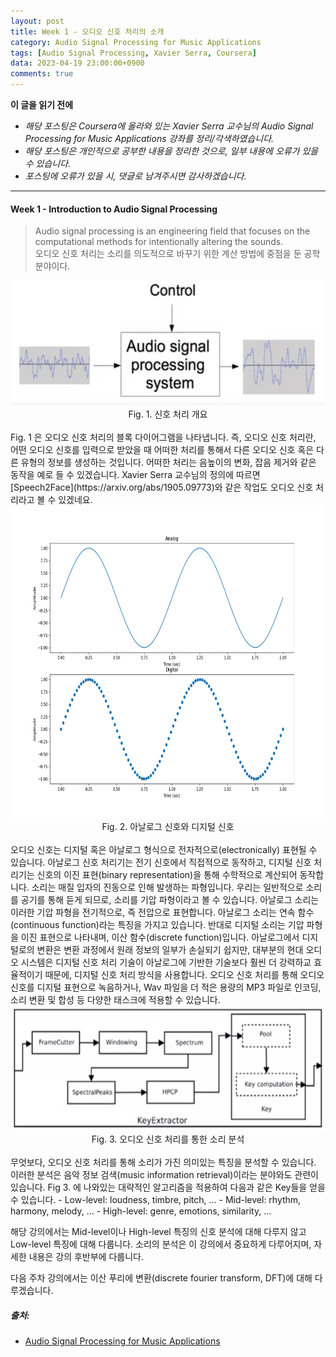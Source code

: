 ```yaml
---
layout: post
title: Week 1 - 오디오 신호 처리의 소개
category: Audio Signal Processing for Music Applications
tags: [Audio Signal Processing, Xavier Serra, Coursera]
data: 2023-04-19 23:00:00+0900
comments: true
---
```


**이 글을 읽기 전에**

- _해당 포스팅은 Coursera에 올라와 있는 Xavier Serra 교수님의 Audio Signal Processing for Music Applications 강좌를 정리/각색하였습니다._
- _해당 포스팅은 개인적으로 공부한 내용을 정리한 것으로, 일부 내용에 오류가 있을 수 있습니다._
- _포스팅에 오류가 있을 시, 댓글로 남겨주시면 감사하겠습니다._

---

#### Week 1 - Introduction to Audio Signal Processing

>Audio signal processing is an engineering field that focuses on the computational methods for intentionally altering the sounds.<br>
오디오 신호 처리는 소리를 의도적으로 바꾸기 위한 계산 방법에 중점을 둔 공학 분야이다.

<center><img src="/assets/dsp/asp4ma/01_introduction/asp.png" width="500" height="200"></center>
<center>Fig. 1. 신호 처리 개요</center>

<br>
Fig. 1 은 오디오 신호 처리의 블록 다이어그램을 나타냅니다. 즉, 오디오 신호 처리란, 어떤 오디오 신호를 입력으로 받았을 때 어떠한 처리를 통해서 다른 오디오 신호 혹은 다른 유형의 정보를 생성하는 것입니다. 어떠한 처리는 음높이의 변화, 잡음 제거와 같은 동작을 예로 들 수 있겠습니다. Xavier Serra 교수님의 정의에 따르면 [Speech2Face](https://arxiv.org/abs/1905.09773)와 같은 작업도 오디오 신호 처리라고 볼 수 있겠네요.

<center><img src="/assets/dsp/asp4ma/01_introduction/ad.png" width="1000" height="500"></center>
<center>Fig. 2. 아날로그 신호와 디지털 신호</center>

<br>
오디오 신호는 디지털 혹은 아날로그 형식으로 전자적으로(electronically) 표현될 수 있습니다. 아날로그 신호 처리기는 전기 신호에서 직접적으로 동작하고, 디지털 신호 처리기는 신호의 이진 표현(binary representation)을 통해 수학적으로 계산되어 동작합니다.
소리는 매질 입자의 진동으로 인해 발생하는 파형입니다. 우리는 일반적으로 소리를 공기를 통해 듣게 되므로, 소리를 기압 파형이라고 볼 수 있습니다. 아날로그 소리는 이러한 기압 파형을 전기적으로, 즉 전압으로 표현합니다. 아날로그 소리는 연속 함수(continuous function)라는 특징을 가지고 있습니다. 반대로 디지털 소리는 기압 파형을 이진 표현으로 나타내며, 이산 함수(discrete function)입니다. 아날로그에서 디지털로의 변환은 변환 과정에서 원래 정보의 일부가 손실되기 쉽지만, 대부분의 현대 오디오 시스템은 디지털 신호 처리 기술이 아날로그에 기반한 기술보다 훨씬 더 강력하교 효율적이기 때문에, 디지털 신호 처리 방식을 사용합니다. 오디오 신호 처리를 통해 오디오 신호를 디지털 표현으로 녹음하거나, Wav 파일을 더 적은 용량의 MP3 파일로 인코딩, 소리 변환 및 합성 등 다양한 태스크에 적용할 수 있습니다.

<center><img src="/assets/dsp/asp4ma/01_introduction/analysis.png" width="500" height="200"></center>
<center>Fig. 3. 오디오 신호 처리를 통한 소리 분석</center>

<br>
무엇보다, 오디오 신호 처리를 통해 소리가 가진 의미있는 특징을 분석할 수 있습니다. 이러한 분석은 음악 정보 검색(music information retrieval)이라는 분야와도 관련이 있습니다. Fig 3. 에 나와있는 대략적인 알고리즘을 적용하여 다음과 같은 Key들을 얻을 수 있습니다.
- Low-level: loudness, timbre, pitch, ...
- Mid-level: rhythm, harmony, melody, ...
- High-level: genre, emotions, similarity, ...

해당 강의에서는 Mid-level이나 High-level 특징의 신호 분석에 대해 다루지 않고 Low-level 특징에 대해 다룹니다. 소리의 분석은 이 강의에서 중요하게 다루어지며, 자세한 내용은 강의 후반부에 다룹니다.

다음 주차 강의에서는 이산 푸리에 변환(discrete fourier transform, DFT)에 대해 다루겠습니다.

<!-- #### 이번 포스팅 정리
- 로지스틱 회귀로 일부 논리 연산자를 구현할 수 있지만, 출력이 비선형인 연산자는 구현할 수 있다.
- 하지만 신경망은 Hidden Layer를 사용하여 XNOR 연산을 포함한 비선형 연산/함수를 표현할 수 있고, 이를 통해 좋은 성능을 이끌어 낼 수 있다.
- 이러한 특성을 이용해 Multi-Class Classification과 같은 복잡한 문제도 신경망을 통해 해결할 수 있다.
- Label을 0 아니면 1로만 나타내는 것을 One-Hot Encoding이라고 한다. -->

##### 출처:
- [Audio Signal Processing for Music Applications](https://www.coursera.org/learn/audio-signal-processing)

